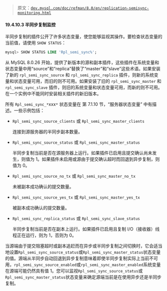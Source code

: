 > 原文：[`dev.mysql.com/doc/refman/8.0/en/replication-semisync-monitoring.html`](https://dev.mysql.com/doc/refman/8.0/en/replication-semisync-monitoring.html)

#### 19.4.10.3 半同步复制监控

半同步复制的插件公开了许多状态变量，使您能够监视其操作。要检查状态变量的当前值，请使用 `SHOW STATUS`：

```sql
mysql> SHOW STATUS LIKE 'Rpl_semi_sync%';
```

从 MySQL 8.0.26 开始，提供了新版本的源和副本插件，这些插件在系统变量和状态变量中用“source”和“replica”替换了“master”和“slave”这些术语。如果安装了新的 `rpl_semi_sync_source` 和 `rpl_semi_sync_replica` 插件，则新的系统变量和状态变量可用，而旧的则不可用。如果安装了旧的 `rpl_semi_sync_master` 和 `rpl_semi_sync_slave` 插件，则旧的系统变量和状态变量可用，而新的则不可用。在一个实例中不能同时安装相关插件的新旧版本。

所有 `Rpl_semi_sync_*`xxx`*` 状态变量在 第 7.1.10 节，“服务器状态变量” 中有描述。一些示例包括：

+   `Rpl_semi_sync_source_clients` 或 `Rpl_semi_sync_master_clients`

    连接到源服务器的半同步副本数量。

+   `Rpl_semi_sync_source_status` 或 `Rpl_semi_sync_master_status`

    半同步复制当前是否在源服务器上运行。如果插件已启用且提交确认尚未发生，则值为 1。如果插件未启用或源由于提交确认超时而回退到异步复制，则值为 0。

+   `Rpl_semi_sync_source_no_tx` 或 `Rpl_semi_sync_master_no_tx`

    未被副本成功确认的提交数量。

+   `Rpl_semi_sync_source_yes_tx` 或 `Rpl_semi_sync_master_yes_tx`

    被副本成功确认的提交数量。

+   `Rpl_semi_sync_replica_status` 或 `Rpl_semi_sync_slave_status`

    半同步复制当前是否在副本上运行。如果插件已启用且复制 I/O（接收器）线程正在运行，则为 1，否则为 0。

当源端由于提交阻塞超时或副本追赶而在异步或半同步复制之间切换时，它会适当地设置`Rpl_semi_sync_source_status`或`Rpl_semi_sync_master_status`状态变量的值。源端从半同步自动回退到异步复制意味着即使半同步复制实际上当前不可用，`rpl_semi_sync_source_enabled`或`rpl_semi_sync_master_enabled`系统变量在源端可能仍然具有值 1。您可以监视`Rpl_semi_sync_source_status`或`Rpl_semi_sync_master_status`状态变量来确定源端当前是在使用异步还是半同步复制。
